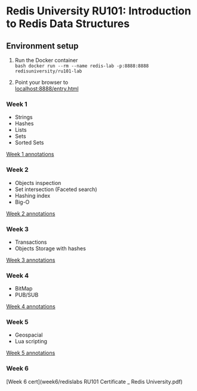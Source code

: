 # Redis University RU101: Introduction to Redis Data Structures

## Environment setup

1. Run the Docker container  
```bash docker run --rm --name redis-lab -p:8888:8888 redisuniversity/ru101-lab```

2. Point your browser to  
[localhost:8888/entry.html](localhost:8888/entry.html)

### Week 1

- Strings
- Hashes
- Lists
- Sets
- Sorted Sets

[Week 1 annotations](week1/week1.md)

### Week 2

- Objects inspection
- Set intersection (Faceted search)
- Hashing index
- Big-O

[Week 2 annotations](week2/week2.md)

### Week 3  

- Transactions
- Objects Storage with hashes

[Week 3 annotations](week3/week3.md)

### Week 4  

- BitMap
- PUB/SUB

[Week 4 annotations](week4/week4.md)

### Week 5  

- Geospacial
- Lua scripting

[Week 5 annotations](week5/week5.md)

### Week 6

[Week 6 cert](week6/redislabs RU101 Certificate _ Redis University.pdf)
